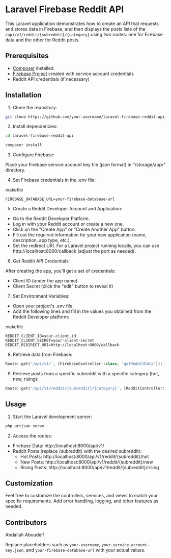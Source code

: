 # Laravel Firebase Reddit API

This Laravel application demonstrates how to create an API that requests and stores data in Firebase, and then displays the posts lists of the `/api/v1/reddit/{subreddit}/{category}` using two routes: one for Firebase data and the other for Reddit posts.

## Prerequisites

- [Composer](https://getcomposer.org/) installed
- [Firebase Project](https://console.firebase.google.com/) created with service account credentials
- Reddit API credentials (if necessary)

## Installation

1. Clone the repository:

```bash
git clone https://github.com/your-username/laravel-firebase-reddit-api.git
```
2. Install dependencies:

```bash
cd laravel-firebase-reddit-api
```
```bash
composer install
```
3. Configure Firebase:

Place your Firebase service account key file (json format) in "/storage/app/" directory.

4. Set Firebase credentials in the .env file:

makefile
```
FIREBASE_DATABASE_URL=your-firebase-database-url
```
5. Create a Reddit Developer Account and Application:

 - Go to the Reddit Developer Platform.
 - Log in with your Reddit account or create a new one.
 - Click on the "Create App" or "Create Another App" button.
 - Fill out the required information for your new application (name, description, app type, etc.).
 - Set the redirect URI. For a Laravel project running locally, you can use http://localhost:8000/callback (adjust the port as needed).
   
6. Get Reddit API Credentials:

After creating the app, you'll get a set of credentials:
 - Client ID (under the app name)
 - Client Secret (click the "edit" button to reveal it)

7. Set Environment Variables:
 - Open your project's .env file.
 - Add the following lines and fill in the values you obtained from the Reddit Developer platform:
   
makefile
```
REDDIT_CLIENT_ID=your-client-id
REDDIT_CLIENT_SECRET=your-client-secret
REDDIT_REDIRECT_URI=http://localhost:8000/callback
```

8. Retrieve data from Firebase:

```php
Route::get('/api/v1/', [FirebaseController::class, 'getRedditData']);
```

9. Retrieve posts from a specific subreddit with a specific category (hot, new, rising):

```php
Route::get('/api/v1/reddit/{subreddit}/{category}', [RedditController::class, 'getPosts']);
```

## Usage
1. Start the Laravel development server:

```bash
php artisan serve
```

2. Access the routes:

- Firebase Data: http://localhost:8000/api/v1/
- Reddit Posts (replace {subreddit} with the desired subreddit):
  - Hot Posts: http://localhost:8000/api/v1/reddit/{subreddit}/hot
  - New Posts: http://localhost:8000/api/v1/reddit/{subreddit}/new
  - Rising Posts: http://localhost:8000/api/v1/reddit/{subreddit}/rising

## Customization
Feel free to customize the controllers, services, and views to match your specific requirements. Add error handling, logging, and other features as needed.

## Contributors
Abdallah Aboudeif


Replace placeholders such as `your-username`, `your-service-account-key.json`, and `your-firebase-database-url` with your actual values.

